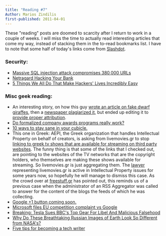 ```yaml
---
title: "Reading #7"
Author: Marios Zindilis
first-published: 2011-04-01
---
```


These "reading" posts are doomed to scarcity after I return to work in a couple of weeks. I will miss the time to actually read interesting articles that come my way, instead of stacking them in the to-read bookmarks list. I have to note that some half of today's links come from <a href="http://slashdot.org">Slashdot</a>.

<!-- read more -->

<h3>Security:</h3>
<ul><li><a href="http://www.net-security.org/secworld.php?id=10833">Massive SQL injection attack compromises 380,000 URLs</a></li>
<li><a href="http://snosoft.blogspot.com/2010/04/hacking-your-bank.html">Netragard Hacking Your Bank</a></li>
<li><a href="http://www.cracked.com/article_18962_5-things-we-all-do-that-make-hackers-lives-incredibly-easy.html">5 Things We All Do That Make Hackers' Lives Incredibly Easy</a></li>
</ul>
<h3>Misc geek reading:</h3>
<ul><li>An interesting story, on how this guy <a href="http://iandennismiller.com/blog/2011/03/petite-lap-giraffes/">wrote an article on fake dwarf giraffes</a>, then a <a href="http://iandennismiller.com/blog/2011/03/total-bummer-longislandpress-com-plagiarism-and-coverup/">newspaper plagiarized it</a>, but ended up editing it to <a href="http://www.longislandpress.com/2011/03/28/petite-lap-giraffes-real-or-directv-marketing-campaign/">provide proper attribution</a>.</li>
<li><a href="http://www.techrepublic.com/blog/career/do-formalized-company-awards-programs-really-work/2963">Do formalized company awards programs really work?</a></li>
<li><a href="http://www.techrepublic.com/blog/10things/10-ways-to-stay-sane-in-your-cubicle/947">10 ways to stay sane in your cubicle.</a></li>
<li>
    This one in Greek: AEPI, the Greek organization that handles Intellectual Property on behalf of creators, is asking
    from livemovies.gr to stop <a href="https://web.archive.org/web/20110501063619/http://news.kathimerini.gr/4dcgi/_w_articles_civ_1_26/03/2011_436872">linking to greek tv shows that are available for streaming on third party websites</a>. The funny thing is that some of the links that I checked out, are pointing to the websites of the TV networks that are the copyright holders, who themselves are making these shows available for streaming. So livemovies.gr is just aggregating them. The <a href="http://elawyer.blogspot.com/">lawyer</a> representing livemovies.gr is active in Intellectual Property issues for some years now, so hopefully he will manage to dismiss this case. As the crowd over at <a href="http://www.freestuff.gr/forums/viewtopic.php?t=55435">freestuff.gr</a> has pointed out, this reminds us of a previous case when the administrator of an RSS Aggregator was called to answer for the content of the blogs the feeds of which he was collecting.</li>
<li><a href="http://pureinfotech.com/2011/03/30/google-is-introducing-the-like-button-sorry-i-meant-the-1-button/">Google +1 button coming soon.</a></li>
<li><a href="http://www.reuters.com/article/2011/03/31/us-microsoft-google-idUSTRE72U1IN20110331">Microsoft files EU competition complaint vs Google</a></li>
<li><a href="http://www.motorauthority.com/blog/1057579_breaking-tesla-sues-bbcs-top-gear-for-libel-and-malicious-falsehood">Breaking: Tesla Sues BBC's Top Gear For Libel And Malicious Falsehood</a></li>
<li><a href="http://gizmodo.com/#!5787176/this-is-the-moon-and-the-earth-like-you-have-never-seen-them-before">Why Do These Breathtaking Russian Images of Earth Look So Different from NASA's?</a></li>
<li><a href="http://www.techrepublic.com/blog/five-tips/five-tips-for-becoming-a-tech-writer/748?tag=nl.e101">Five tips for becoming a tech writer</a></li>
</ul>
